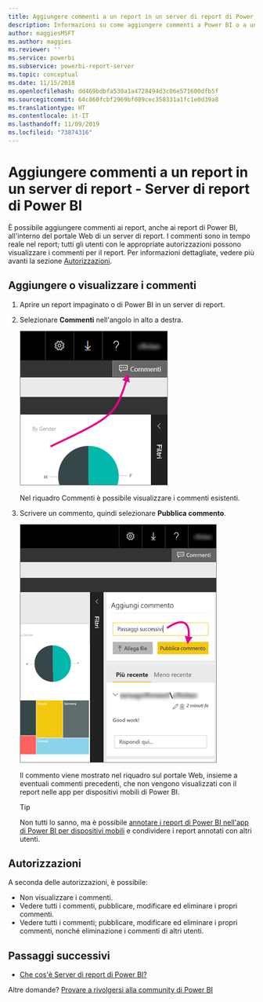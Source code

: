 ```yaml
---
title: Aggiungere commenti a un report in un server di report di Power BI
description: Informazioni su come aggiungere commenti a Power BI o a un report impaginato in un server di report di Power BI o a un server di report di SQL Server Reporting Services.
author: maggiesMSFT
ms.author: maggies
ms.reviewer: ''
ms.service: powerbi
ms.subservice: powerbi-report-server
ms.topic: conceptual
ms.date: 11/15/2018
ms.openlocfilehash: dd469bdbfa530a1a4728494d3c06e571600dfb5f
ms.sourcegitcommit: 64c860fcbf2969bf089cec358331a1fc1e0d39a8
ms.translationtype: HT
ms.contentlocale: it-IT
ms.lasthandoff: 11/09/2019
ms.locfileid: "73874316"
---
```

# <a name="add-comments-to-a-report-in-a-report-server---power-bi-report-server"></a>Aggiungere commenti a un report in un server di report - Server di report di Power BI

È possibile aggiungere commenti ai report, anche ai report di Power BI, all'interno del portale Web di un server di report. I commenti sono in tempo reale nel report; tutti gli utenti con le appropriate autorizzazioni possono visualizzare i commenti per il report. Per informazioni dettagliate, vedere più avanti la sezione [Autorizzazioni](#permissions).

## <a name="add-or-view-comments"></a>Aggiungere o visualizzare i commenti

1. Aprire un report impaginato o di Power BI in un server di report.
2. Selezionare **Commenti** nell'angolo in alto a destra.

    ![Selezionare Commenti](media/add-comments/report-server-web-portal-comments-button.png)

    Nel riquadro Commenti è possibile visualizzare i commenti esistenti.
3. Scrivere un commento, quindi selezionare **Pubblica commento**.

    ![Pubblica commento](media/add-comments/report-server-web-portal-comments-pane.png)

    Il commento viene mostrato nel riquadro sul portale Web, insieme a eventuali commenti precedenti, che non vengono visualizzati con il report nelle app per dispositivi mobili di Power BI.

   > [!TIP]
   > Non tutti lo sanno, ma è possibile [annotare i report di Power BI nell'app di Power BI per dispositivi mobili](../consumer/mobile/mobile-annotate-and-share-a-tile-from-the-mobile-apps.md) e condividere i report annotati con altri utenti.

## <a name="permissions"></a>Autorizzazioni

A seconda delle autorizzazioni, è possibile:

* Non visualizzare i commenti.
* Vedere tutti i commenti, pubblicare, modificare ed eliminare i propri commenti.
* Vedere tutti i commenti; pubblicare, modificare ed eliminare i propri commenti, nonché eliminazione i commenti di altri utenti.

## <a name="next-steps"></a>Passaggi successivi
* [Che cos'è Server di report di Power BI?](get-started.md)  

Altre domande? [Provare a rivolgersi alla community di Power BI](https://community.powerbi.com/)

